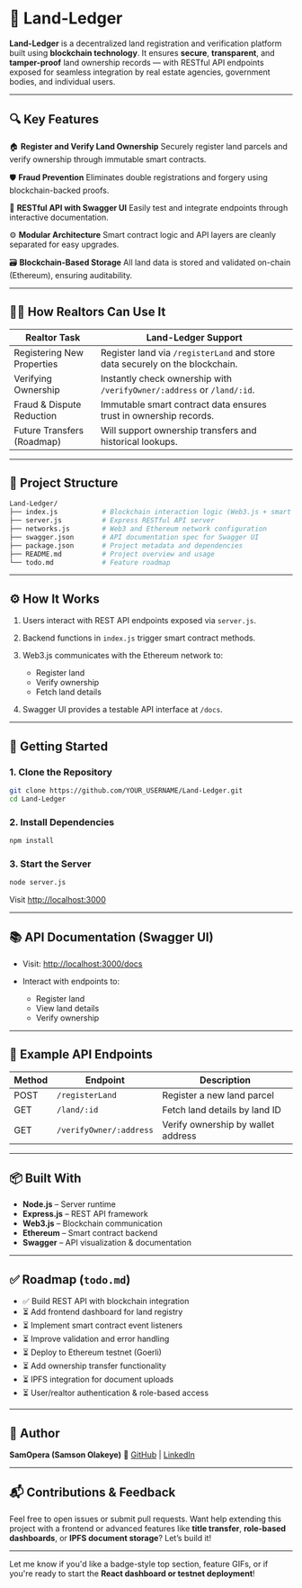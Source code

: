 # 🧾 Land-Ledger

**Land-Ledger** is a decentralized land registration and verification platform built using **blockchain technology**. It ensures **secure**, **transparent**, and **tamper-proof** land ownership records — with RESTful API endpoints exposed for seamless integration by real estate agencies, government bodies, and individual users.

---

## 🔍 Key Features

🏠 **Register and Verify Land Ownership**
Securely register land parcels and verify ownership through immutable smart contracts.

🛡️ **Fraud Prevention**
Eliminates double registrations and forgery using blockchain-backed proofs.

📄 **RESTful API with Swagger UI**
Easily test and integrate endpoints through interactive documentation.

⚙️ **Modular Architecture**
Smart contract logic and API layers are cleanly separated for easy upgrades.

🗃️ **Blockchain-Based Storage**
All land data is stored and validated on-chain (Ethereum), ensuring auditability.

---

## 🧑‍💼 How Realtors Can Use It

| Realtor Task               | Land-Ledger Support                                                          |
| -------------------------- | ---------------------------------------------------------------------------- |
| Registering New Properties | Register land via `/registerLand` and store data securely on the blockchain. |
| Verifying Ownership        | Instantly check ownership with `/verifyOwner/:address` or `/land/:id`.       |
| Fraud & Dispute Reduction  | Immutable smart contract data ensures trust in ownership records.            |
| Future Transfers (Roadmap) | Will support ownership transfers and historical lookups.                     |

---

## 📁 Project Structure

```bash
Land-Ledger/
├── index.js           # Blockchain interaction logic (Web3.js + smart contract)
├── server.js          # Express RESTful API server
├── networks.js        # Web3 and Ethereum network configuration
├── swagger.json       # API documentation spec for Swagger UI
├── package.json       # Project metadata and dependencies
├── README.md          # Project overview and usage
└── todo.md            # Feature roadmap
```

---

## ⚙️ How It Works

1. Users interact with REST API endpoints exposed via `server.js`.
2. Backend functions in `index.js` trigger smart contract methods.
3. Web3.js communicates with the Ethereum network to:

   * Register land
   * Verify ownership
   * Fetch land details
4. Swagger UI provides a testable API interface at `/docs`.

---

## 🚀 Getting Started

### 1. Clone the Repository

```bash
git clone https://github.com/YOUR_USERNAME/Land-Ledger.git
cd Land-Ledger
```

### 2. Install Dependencies

```bash
npm install
```

### 3. Start the Server

```bash
node server.js
```

Visit [http://localhost:3000](http://localhost:3000)

---

## 📚 API Documentation (Swagger UI)

* Visit: [http://localhost:3000/docs](http://localhost:3000/docs)
* Interact with endpoints to:

  * Register land
  * View land details
  * Verify ownership

---

## 📌 Example API Endpoints

| Method | Endpoint                | Description                        |
| ------ | ----------------------- | ---------------------------------- |
| POST   | `/registerLand`         | Register a new land parcel         |
| GET    | `/land/:id`             | Fetch land details by land ID      |
| GET    | `/verifyOwner/:address` | Verify ownership by wallet address |

---

## 📦 Built With

* **Node.js** – Server runtime
* **Express.js** – REST API framework
* **Web3.js** – Blockchain communication
* **Ethereum** – Smart contract backend
* **Swagger** – API visualization & documentation

---

## ✅ Roadmap (`todo.md`)

* ✅ Build REST API with blockchain integration
* ⏳ Add frontend dashboard for land registry
* ⏳ Implement smart contract event listeners
* ⏳ Improve validation and error handling
* ⏳ Deploy to Ethereum testnet (Goerli)
* ⏳ Add ownership transfer functionality
* ⏳ IPFS integration for document uploads
* ⏳ User/realtor authentication & role-based access

---

## 👤 Author

**SamOpera (Samson Olakeye)**
🔗 [GitHub](https://github.com/SamOpera) | [LinkedIn](https://www.linkedin.com/in/samsonolakeye)

---

## 📬 Contributions & Feedback

Feel free to open issues or submit pull requests.
Want help extending this project with a frontend or advanced features like **title transfer**, **role-based dashboards**, or **IPFS document storage**? Let’s build it!

---

Let me know if you'd like a badge-style top section, feature GIFs, or if you're ready to start the **React dashboard or testnet deployment**!
